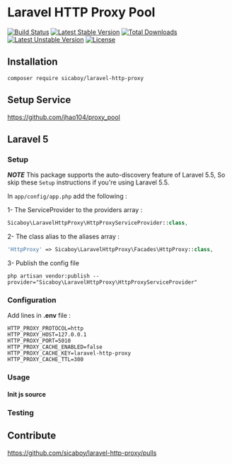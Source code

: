 Laravel HTTP Proxy Pool
==========

[![Build Status](https://travis-ci.org/sicaboy/laravel-http-proxy.svg?branch=master&style=flat-square)](https://travis-ci.org/sicaboy/laravel-http-proxy)
[![Latest Stable Version](https://poser.pugx.org/sicaboy/laravel-http-proxy/v/stable)](https://packagist.org/packages/sicaboy/laravel-http-proxy)
[![Total Downloads](https://poser.pugx.org/sicaboy/laravel-http-proxy/downloads)](https://packagist.org/packages/sicaboy/laravel-http-proxy)
[![Latest Unstable Version](https://poser.pugx.org/sicaboy/laravel-http-proxy/v/unstable)](https://packagist.org/packages/sicaboy/laravel-http-proxy)
[![License](https://poser.pugx.org/sicaboy/laravel-http-proxy/license)](https://packagist.org/packages/sicaboy/laravel-http-proxy)

## Installation

```
composer require sicaboy/laravel-http-proxy
```

## Setup Service

https://github.com/jhao104/proxy_pool

## Laravel 5

### Setup

**_NOTE_** This package supports the auto-discovery feature of Laravel 5.5, So skip these `Setup` instructions if you're using Laravel 5.5.

In `app/config/app.php` add the following :

1- The ServiceProvider to the providers array :

```php
Sicaboy\LaravelHttpProxy\HttpProxyServiceProvider::class,
```

2- The class alias to the aliases array :

```php
'HttpProxy' => Sicaboy\LaravelHttpProxy\Facades\HttpProxy::class,
```

3- Publish the config file

```ssh
php artisan vendor:publish --provider="Sicaboy\LaravelHttpProxy\HttpProxyServiceProvider"
```

### Configuration

Add lines in **.env** file :

```
HTTP_PROXY_PROTOCOL=http
HTTP_PROXY_HOST=127.0.0.1
HTTP_PROXY_PORT=5010
HTTP_PROXY_CACHE_ENABLED=false
HTTP_PROXY_CACHE_KEY=laravel-http-proxy
HTTP_PROXY_CACHE_TTL=300
```

### Usage

#### Init js source

### Testing

## Contribute

https://github.com/sicaboy/laravel-http-proxy/pulls
